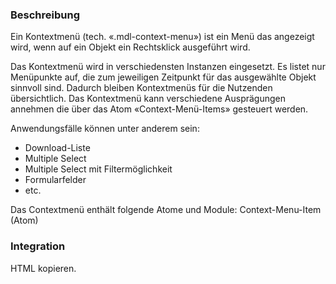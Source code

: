 ### Beschreibung
Ein Kontextmenü (tech. «.mdl-context-menu») ist ein Menü das angezeigt wird, wenn auf ein Objekt ein Rechtsklick ausgeführt wird. 

Das Kontextmenü wird in verschiedensten Instanzen eingesetzt. Es listet nur Menüpunkte auf, die zum jeweiligen Zeitpunkt für das ausgewählte Objekt sinnvoll sind. Dadurch bleiben Kontextmenüs für die Nutzenden übersichtlich. Das Kontextmenü kann verschiedene Ausprägungen annehmen die über das Atom «Context-Menü-Items» gesteuert werden.

Anwendungsfälle können unter anderem sein:
- Download-Liste
- Multiple Select
- Multiple Select mit Filtermöglichkeit
- Formularfelder
- etc.

Das Contextmenü enthält folgende Atome und Module:
Context-Menu-Item (Atom)

### Integration
HTML kopieren.
